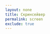 ```yaml
---
layout: none
title: Скринсейвер
permalink: screen
exclude: true
---
```


<!DOCTYPE html>
<html lang="ru">
<head>
    <meta charset="UTF-8">
    <meta name="viewport" content="width=device-width, initial-scale=1.0">
    <title>Бегущая строка</title>
    <style>
        @font-face {
            font-family: 'Helvetica';
            src: local('Helvetica'), url('/fonts/Helvetica.woff2') format('woff2');
        }

        body {
            background: black;
            color: white;
            font-family: 'Helvetica', sans-serif;
            margin: 0;
            display: flex;
            justify-content: center;
            align-items: center;
            height: 100vh;
            overflow: hidden;
        }

        .marquee {
            white-space: nowrap;
            overflow: hidden;
            width: 100%;
            position: absolute;
        }

        .marquee span {
            display: inline-block;
            padding-left: 100%;
            animation: marquee 20s linear infinite;
        }

        @keyframes marquee {
            from { transform: translateX(100%); }
            to { transform: translateX(-100%); }
        }
    </style>
</head>
<body>
    <div class="marquee">
        <span>
            {% for page in site.pages %}
                {{ page.content | strip_html | truncatewords: 50 }} &nbsp;•&nbsp;
            {% endfor %}
        </span>
    </div>
</body>
</html>

